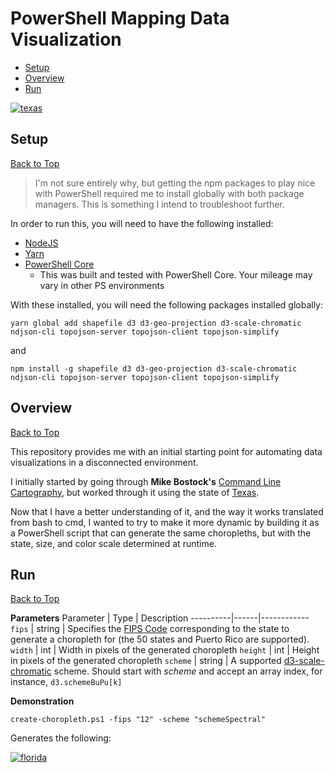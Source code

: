 # PowerShell Mapping Data Visualization

* [Setup](#setup)
* [Overview](#overview)
* [Run](#run)

[![texas](https://user-images.githubusercontent.com/14102723/68511018-f59c9c00-0242-11ea-8294-17dd565991a8.png)](https://user-images.githubusercontent.com/14102723/68511018-f59c9c00-0242-11ea-8294-17dd565991a8.png)

## Setup
[Back to Top](#powershell-mapping-data-visualization)

> I'm not sure entirely why, but getting the npm packages to play nice with PowerShell required me to install globally with both package managers. This is something I intend to troubleshoot further.

In order to run this, you will need to have the following installed:

* [NodeJS](https://nodejs.org)
* [Yarn](https://yarnpkg.com)
* [PowerShell Core](https://github.com/PowerShell/PowerShell#get-powershell)
  * This was built and tested with PowerShell Core. Your mileage may vary in other PS environments

With these installed, you will need the following packages installed globally:

```
yarn global add shapefile d3 d3-geo-projection d3-scale-chromatic ndjson-cli topojson-server topojson-client topojson-simplify
```

and

```
npm install -g shapefile d3 d3-geo-projection d3-scale-chromatic ndjson-cli topojson-server topojson-client topojson-simplify
```

## Overview
[Back to Top](#powershell-mapping-data-visualization)

This repository provides me with an initial starting point for automating data visualizations in a disconnected environment.

I initially started by going through **Mike Bostock's** [Command Line Cartography](https://medium.com/@mbostock/command-line-cartography-part-1-897aa8f8ca2c), but worked through it using the state of [Texas](https://github.com/JaimeStill/mapping-research/blob/master/texas/texas-choropleth.md).

Now that I have a better understanding of it, and the way it works translated from bash to cmd, I wanted to try to make it more dynamic by building it as a PowerShell script that can generate the same choropleths, but with the state, size, and color scale determined at runtime.

## Run
[Back to Top](#powershell-mapping-data-visualization)

**Parameters**
Parameter | Type | Description
----------|------|------------
`fips` | string | Specifies the [FIPS Code](https://en.wikipedia.org/wiki/Federal_Information_Processing_Standard_state_code) corresponding to the state to generate a choropleth for (the 50 states and Puerto Rico are supported).
`width` | int | Width in pixels of the generated choropleth
`height` | int | Height in pixels of the generated choropleth
`scheme` | string | A supported [d3-scale-chromatic](https://github.com/d3/d3-scale-chromatic) scheme. Should start with *scheme* and accept an array index, for instance, `d3.schemeBuPu[k]`

**Demonstration**
```
create-choropleth.ps1 -fips "12" -scheme "schemeSpectral"
```

Generates the following:

[![florida](https://user-images.githubusercontent.com/14102723/68510743-48c21f00-0242-11ea-889b-928869d2afe0.png)](https://user-images.githubusercontent.com/14102723/68510743-48c21f00-0242-11ea-889b-928869d2afe0.png)